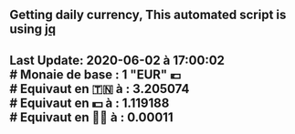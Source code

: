 ## Getting daily currency, This automated script is using [jq](https://stedolan.github.io/jq/)
## Last Update:  2020-06-02 à 17:00:02 </br># Monaie de base : 1 "EUR" 💶 </br> # Equivaut en 🇹🇳 à :  3.205074 </br> # Equivaut en 💵 à : 1.119188</br> # Equivaut en 🐱‍💻 à :  0.00011
